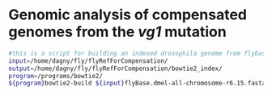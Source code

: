 # Genomic analysis of compensated genomes from the *vg1* mutation

```bash
#this is a script for building an indexed drosophila genome from flybase to align on, both with bowtie2 version 2.3.4.1
input=/home/dagny/fly/flyRefForCompensation/
output=/home/dagny/fly/flyRefForCompensation/bowtie2_index/
program=/programs/bowtie2/
${program}bowtie2-build ${input}flyBase.dmel-all-chromosome-r6.15.fasta flyBase.dmel-all-chromosome-r6.15
```
